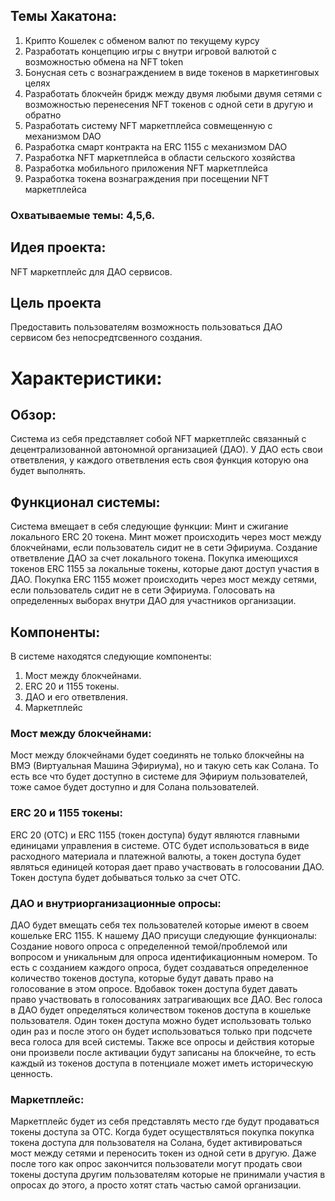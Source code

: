 ## Темы Хакатона:

1. Крипто Кошелек с обменом валют по текущему курсу
2. Разработать концепцию игры с внутри игровой валютой с возможностью обмена на NFT token
3. Бонусная сеть с вознаграждением в виде токенов в маркетинговых целях
4. Разработать блокчейн бридж между двумя любыми двумя сетями с возможностью перенесения NFT токенов с одной сети в другую и обратно
5. Разработать систему NFT маркетплейса совмещенную с механизмом DAO
6. Разработка смарт контракта на ERC 1155 c механизмом DAO
7. Разработка NFT маркетплейса в области сельского хозяйства
8. Разработка мобильного приложения NFT маркетплейса
9. Разработка токена вознаграждения при посещении NFT маркетплейса

### Охватываемые темы: 4,5,6.

## Идея проекта:
NFT маркетплейс для ДАО сервисов.

## Цель проекта
Предоставить пользователям возможность пользоваться ДАО сервисом без непосредтсвенного создания.

# Характеристики:

## Обзор:
Система из себя представляет собой NFT маркетплейс связанный с децентрализованной автономной организацией (ДАО). У ДАО есть свои ответвления, у каждого ответвления есть своя функция которую она будет выполнять.  

## Функционал системы:
Система вмещает в себя следующие функции:
Минт и сжигание локального ERC 20 токена.
Минт может происходить через мост между блокчейнами, если пользователь сидит не в сети Эфириума.
Создание ответвление ДАО за счет локального токена.
Покупка имеющихся токенов ERC 1155 за локальные токены, которые дают доступ участия в ДАО.
Покупка ERC 1155 может происходить через мост между сетями, если пользователь сидит не в сети Эфириума. 
Голосовать на определенных выборах внутри ДАО для участников организации.
	
## Компоненты:
В системе находятся следующие компоненты:
1. Мост между блокчейнами.
2. ERC 20 и 1155 токены.
3. ДАО и его ответвления.
4. Маркетплейс
	
### Мост между блокчейнами:
Мост между блокчейнами будет соединять не только блокчейны на ВМЭ (Виртуальная Машина Эфириума), но и такую сеть как Солана. То есть все что будет доступно в системе для Эфириум пользователей, тоже самое будет доступно и для Солана пользователей. 
	
### ERC 20 и 1155 токены:
ERC 20 (ОТС) и ERC 1155 (токен доступа) будут являются главными единицами управления в системе. ОТС будет использоваться в виде расходного материала и платежной валюты, а токен доступа будет являться единицей которая дает право участвовать в голосовании ДАО. Токен доступа будет добываться только за счет ОТС. 

### ДАО и внутриорганизационные опросы:
ДАО будет вмещать себя тех пользователей которые имеют в своем кошельке ERC 1155. К нашему ДАО присущи следующие функционалы:
Создание нового опроса с определенной темой/проблемой или вопросом и уникальным для опроса идентификационным номером. То есть с созданием каждого опроса, будет создаваться определенное количество токенов доступа, которые будут давать право на голосование в этом опросе. Вдобавок токен доступа будет давать право участвовать в голосованиях затрагивающих все ДАО.
Вес голоса в ДАО будет определяться количеством токенов доступа в кошельке пользователя.
Один токен доступа можно будет использовать только один раз и после этого он будет использоваться только при подсчете веса голоса для всей системы. Также все опросы и действия которые они произвели после активации будут записаны на блокчейне, то есть каждый из токенов доступа в потенциале может иметь историческую ценность.
	
### Маркетплейс:
Маркетплейс будет из себя представлять место где будут продаваться токены доступа за ОТС. Когда будет осуществляться покупка покупка токена доступа для пользователя на Солана, будет активироваться мост между сетями и переносить токен из одной сети в другую. 
	Даже после того как опрос закончится пользователи могут продать свои токены доступа другим пользователям которые не принимали участия в опросах до этого, а просто хотят стать частью самой организации.
